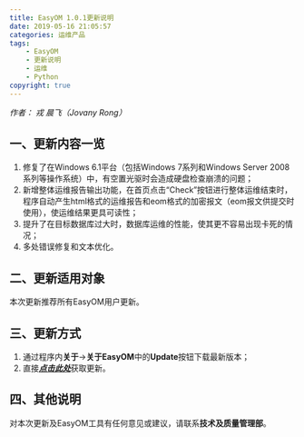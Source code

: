 ```yaml
---
title: EasyOM 1.0.1更新说明
date: 2019-05-16 21:05:57
categories: 运维产品
tags: 
    - EasyOM
    - 更新说明
    - 运维
    - Python
copyright: true
---
```


*作者： 戎 晨飞（Jovany Rong）*

## 一、更新内容一览

1. 修复了在Windows 6.1平台（包括Windows 7系列和Windows Server 2008系列等操作系统）中，有空置光驱时会造成硬盘检查崩溃的问题；
2. 新增整体运维报告输出功能，在首页点击“Check”按钮进行整体运维结束时，程序自动产生html格式的运维报告和eom格式的加密报文（eom报文供提交时使用），使运维结果更具可读性；
3. 提升了在目标数据库过大时，数据库运维的性能，使其更不容易出现卡死的情况；
4. 多处错误修复和文本优化。

<!-- more -->

## 二、更新适用对象

本次更新推荐所有EasyOM用户更新。

## 三、更新方式

1) 通过程序内**关于**->**关于EasyOM**中的**Update**按钮下载最新版本；
2) 直接[***点击此处***](https://218.94.2.162:8087/svn/软件工程中心/8-实施工具代码/02-release/02-CS/Operation_Management/EasyOM/Latest "EasyOM 1.0.1")获取更新。

## 四、其他说明

对本次更新及EasyOM工具有任何意见或建议，请联系**技术及质量管理部**。